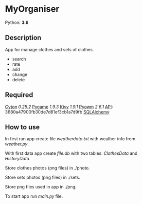 MyOrganiser
===========

Python: __3.6__

Description
-----------
App for manage clothes and sets of clothes. 
 - search
 - rate
 - add 
 - change
 - delete 

Required
--------
[Cyton](http://cython.org/)	  _0.25.2_
[Pygame](https://www.pygame.org/)  _1.9.3_
[Kivy](https://kivy.org/)    _1.9.1_
[Pyowm](https://github.com/csparpa/pyowm)   _2.6.1_     [API](https://home.openweathermap.org/): 3680a47900fb30de7d81ef3cb1a7d9fb
[SQLAlchemy](www.sqlalchemy.org)

How to use
----------
In first run app create file _weatherdata.txt_ with weather info from _weather.py_.

With first data app create _file.db_ with two tables: _ClothesData_ and _HistoryData_.

Store clothes photos (png files) in ./photo.

Store sets photos (png files) in ./sets.

Store png files used in app in ./png.

To start app run _main.py_ file. 
